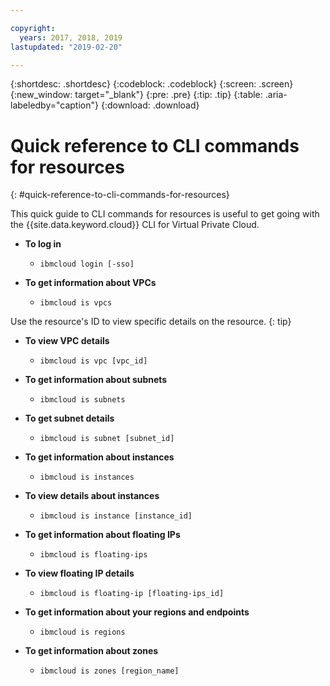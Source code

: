 ```yaml
---

copyright:
  years: 2017, 2018, 2019
lastupdated: "2019-02-20"

---
```


{:shortdesc: .shortdesc}
{:codeblock: .codeblock}
{:screen: .screen}
{:new_window: target="_blank"}
{:pre: .pre}
{:tip: .tip}
{:table: .aria-labeledby="caption"}
{:download: .download}

# Quick reference to CLI commands for resources
{: #quick-reference-to-cli-commands-for-resources}

This quick guide to CLI commands for resources is useful to get going with the {{site.data.keyword.cloud}} CLI for Virtual Private Cloud.

* **To log in**

  * `ibmcloud login [-sso]`

* **To get information about VPCs**

  * `ibmcloud is vpcs`
  
Use the resource's ID to view specific details on the resource.
{: tip}

* **To view VPC details** 

  * `ibmcloud is vpc [vpc_id]` 

* **To get information about subnets** 

  * `ibmcloud is subnets`

* **To get subnet details**

  * `ibmcloud is subnet [subnet_id]`

* **To get information about instances**

  * `ibmcloud is instances` 

* **To view details about instances** 

  * `ibmcloud is instance [instance_id]`

* **To get information about floating IPs** 

  * `ibmcloud is floating-ips`  

* **To view floating IP details**

  * `ibmcloud is floating-ip [floating-ips_id]`

* **To get information about your regions and endpoints**

  * `ibmcloud is regions`

* **To get information about zones** 

  * `ibmcloud is zones [region_name]`
